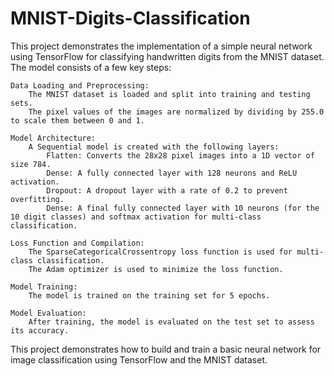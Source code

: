 # MNIST-Digits-Classification
This project demonstrates the implementation of a simple neural network using TensorFlow for classifying handwritten digits from the MNIST dataset. The model consists of a few key steps:

    Data Loading and Preprocessing:
        The MNIST dataset is loaded and split into training and testing sets.
        The pixel values of the images are normalized by dividing by 255.0 to scale them between 0 and 1.

    Model Architecture:
        A Sequential model is created with the following layers:
            Flatten: Converts the 28x28 pixel images into a 1D vector of size 784.
            Dense: A fully connected layer with 128 neurons and ReLU activation.
            Dropout: A dropout layer with a rate of 0.2 to prevent overfitting.
            Dense: A final fully connected layer with 10 neurons (for the 10 digit classes) and softmax activation for multi-class classification.

    Loss Function and Compilation:
        The SparseCategoricalCrossentropy loss function is used for multi-class classification.
        The Adam optimizer is used to minimize the loss function.

    Model Training:
        The model is trained on the training set for 5 epochs.

    Model Evaluation:
        After training, the model is evaluated on the test set to assess its accuracy.

This project demonstrates how to build and train a basic neural network for image classification using TensorFlow and the MNIST dataset.
